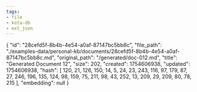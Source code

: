 ```yaml
---
tags:
- file
- kota-db
- ext_json
---
```

{
  "id": "28cefd5f-8b4b-4e54-a0af-87147bc5bb8c",
  "file_path": "./examples-data/personal-kb/documents/28cefd5f-8b4b-4e54-a0af-87147bc5bb8c.md",
  "original_path": "/generated/doc-012.md",
  "title": "Generated Document 12",
  "size": 202,
  "created": 1754606938,
  "updated": 1754606938,
  "hash": [
    120,
    21,
    126,
    150,
    14,
    5,
    24,
    23,
    243,
    116,
    97,
    179,
    87,
    27,
    246,
    196,
    135,
    124,
    98,
    159,
    75,
    211,
    98,
    43,
    252,
    13,
    209,
    29,
    209,
    80,
    78,
    215
  ],
  "embedding": null
}